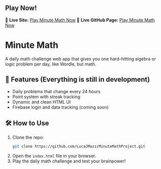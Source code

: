 ## Play Now!
🔗 **Live Site:** [Play Minute Math Now](https://minute-math.netlify.app)
🔗 **Live GitHub Page:** [Play Minute Math Now](https://lucajmazz.github.io/Minute-Math/)

# Minute Math

A daily math challenge web app that gives you one hard-hitting algebra or logic problem per day, like Wordle, but math.

## 🚀 Features (Everything is still in development)
- Daily problems that change every 24 hours
- Point system with streak tracking
- Dynamic and clean HTML UI
- Firebase login and data tracking (coming soon)

## 🛠 How to Use
1. Clone the repo:
   ```bash
   git clone https://github.com/LucaJMazz/MinuteMathProject.git
   ```
2. Open the `index.html` file in your browser.
3. Play the daily math challenge and test your brainpower!
